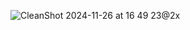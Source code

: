 ![CleanShot 2024-11-26 at 16 49 23@2x](https://github.com/user-attachments/assets/a70f3e18-0adc-4236-88b0-2ae515f517f2)
